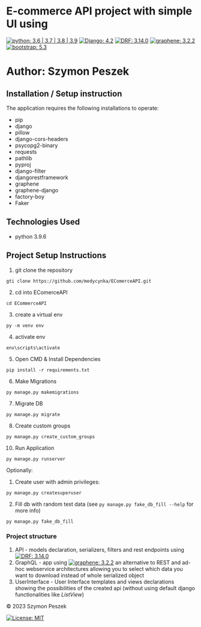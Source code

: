 # E-commerce API project with simple UI using 
[![python: 3.6 | 3.7 | 3.8 | 3.9](https://img.shields.io/badge/python-3.6_%7c_3.7_%7c_3.8_%7c_3.9-%23007ec6)](https://www.python.org/)
[![Django: 4.2](https://img.shields.io/badge/django-4.2-%2344B78B)](https://www.djangoproject.com/)
[![DRF: 3.14.0](https://img.shields.io/badge/DRF-3.14.0-%23A30000)](https://www.django-rest-framework.org/) 
[![graphene: 3.2.2](https://img.shields.io/badge/graphene-3.2.2-%23f67049)](https://graphene-python.org/) 
[![bootstrap: 5.3](https://img.shields.io/badge/bootstrap-5.3-%23712cf9)](https://getbootstrap.com/)

# Author: Szymon Peszek

## Installation / Setup instruction
The application requires the following installations to operate:
- pip
- django
- pillow
- django-cors-headers
- psycopg2-binary
- requests
- pathlib
- pyproj
- django-filter
- djangorestframework
- graphene
- graphene-django
- factory-boy
- Faker

## Technologies Used
- python 3.9.6

## Project Setup Instructions
1) git clone the repository 
```shell
gti clone https://github.com/medycynka/EComerceAPI.git
```
2. cd into EComerceAPI
```shell
cd ECommerceAPI
```
3. create a virtual env
```shell
py -m venv env
```
4. activate env
```shell
env\scripts\activate
```
5. Open CMD & Install Dependencies
```shell
pip install -r requirements.txt
```
6. Make Migrations
```shell
py manage.py makemigrations
```
7. Migrate DB
```shell
py manage.py migrate
```
8. Create custom groups
```shell
py manage.py create_custom_groups
```
10. Run Application
```shell
py manage.py runserver
```

Optionally:
1. Create user with admin privileges:
```shell
py manage.py createsuperuser
```
2. Fill db with random test data (see `py manage.py fake_db_fill --help` for more info)
```shell
py manage.py fake_db_fill
```

### Project structure
1. API - models declaration, serializers, filters and rest endpoints using [![DRF: 3.14.0](https://img.shields.io/badge/DRF-3.14.0-%23A30000)](https://www.django-rest-framework.org/)
2. GraphQL - app using [![graphene: 3.2.2](https://img.shields.io/badge/graphene-3.2.2-%23f67049)](https://graphene-python.org/) 
an alternative to REST and ad-hoc webservice architectures allowing you to select which data you want to download 
instead of whole serialized object
3. UserInterface - User Interface templates and views declarations showing the possibilities of the created api 
(without using default django functionalities like _ListView_)

© 2023 Szymon Peszek

[![License: MIT](https://img.shields.io/badge/License-MIT-yellow.svg)](https://opensource.org/licenses/MIT)